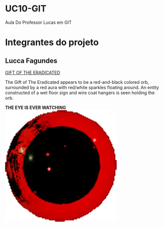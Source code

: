 # UC10-GIT

Aula Do Professor Lucas em GIT

<h1>Integrantes do projeto</h1>
<h2>Lucca Fagundes</h2>

<a href="https://regretevator.fandom.com/wiki/Gift_of_The_Eradicated_(Item)"> GIFT OF THE ERADICATED </a>

<p>The Gift of The Eradicated appears to be a red-and-black colored orb, surrounded by a red aura with red/white sparkles floating around. An entity constructed of a wet floor sign and wire coat hangers is seen holding the orb.</p>

**THE EYE IS EVER WATCHING**
<a href="https://regretevator.fandom.com/wiki/Gift_of_The_Eradicated_(Item)"> <img src="./pain.png"> </a>




